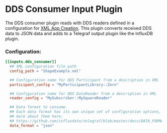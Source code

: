 # DDS Consumer Input Plugin

The DDS consumer plugin reads with DDS readers defined in a configuration for [XML App Creation](https://community.rti.com/static/documentation/connext-dds/5.3.1/doc/manuals/connext_dds/xml_application_creation/RTI_ConnextDDS_CoreLibraries_XML_AppCreation_GettingStarted.pdf). This plugin converts received DDS data to JSON data and adds to a Telegraf output plugin like the InfluxDB plugin. 

### Configuration:

```toml
[[inputs.dds_consumer]]
  ## XML configuration file path
  config_path = "ShapeExample.xml"

  ## Configuration name for DDS Participant from a description in XML
  participant_config = "MyParticipantLibrary::Zero"

  ## Configuration name for DDS DataReader from a description in XML
  reader_config = "MySubscriber::MySquareReader"

  ## Data format to consume.
  ## Each data format has its own unique set of configuration options, read
  ## more about them here:
  ## https://github.com/influxdata/telegraf/blob/master/docs/DATA_FORMATS_INPUT.md
  data_format = "json"

```
